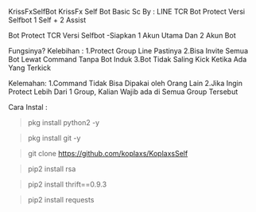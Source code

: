 KrissFxSelfBot
KrissFx Self Bot Basic Sc By : LINE TCR
Bot Protect Versi Selfbot 1 Self + 2 Assist

Bot Protect TCR Versi Selfbot -Siapkan 1 Akun Utama Dan 2 Akun Bot

Fungsinya? Kelebihan : 1.Protect Group Line Pastinya 2.Bisa Invite Semua Bot Lewat Command Tanpa Bot Induk 3.Bot Tidak Saling Kick Ketika Ada Yang Terkick

Kelemahan: 1.Command Tidak Bisa Dipakai oleh Orang Lain 2.Jika Ingin Protect Lebih Dari 1 Group, Kalian Wajib ada di Semua Group Tersebut

Cara Instal :

  > pkg install python2 -y
  
  > pkg install git -y
  
  > git clone https://github.com/koplaxs/KoplaxsSelf
  
  > pip2 install rsa
  
  > pip2 install thrift==0.9.3
  
  > pip2 install requests
